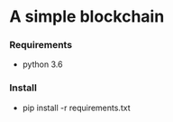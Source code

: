 # A simple blockchain

### Requirements
* python 3.6

### Install
* pip install -r requirements.txt
